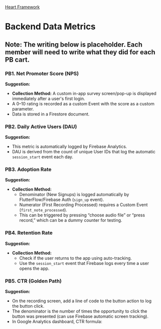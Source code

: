 [Heart Framework](https://docs.google.com/presentation/d/1o-S2jwbj1Vr_2ft_1GInzSYxrX1e2UeC4x1d4qHyIRk/edit?usp=sharing)

# Backend Data Metrics

## **Note**: The writing below is placeholder. Each member will need to write what they did for each PB cart.

### PB1. Net Promoter Score (NPS)
**Suggestion:**  
- **Collection Method:** A custom in-app survey screen/pop-up is displayed immediately after a user's first login.  
- A 0–10 rating is recorded as a custom Event with the score as a custom parameter.  
- Data is stored in a Firestore document.

### PB2. Daily Active Users (DAU)
**Suggestion:**  
- This metric is automatically logged by Firebase Analytics.  
- DAU is derived from the count of unique User IDs that log the automatic `session_start` event each day.

### PB3. Adoption Rate
**Suggestion:**  
- **Collection Method:**  
  - Denominator (New Signups) is logged automatically by FlutterFlow/Firebase Auth (`sign_up` event).  
  - Numerator (First Recording Processed) requires a Custom Event (`first_note_processed`).  
  - This can be triggered by pressing “choose audio file” or “press record,” which can be a dummy counter for testing.

### PB4. Retention Rate
**Suggestion:**  
- **Collection Method:**  
  - Check if the user returns to the app using auto-tracking.  
  - Use the `session_start` event that Firebase logs every time a user opens the app.

### PB5. CTR (Golden Path)
**Suggestion:**  
- On the recording screen, add a line of code to the button action to log the button click.  
- The denominator is the number of times the opportunity to click the button was presented (can use Firebase automatic screen tracking).  
- In Google Analytics dashboard, CTR formula:  
